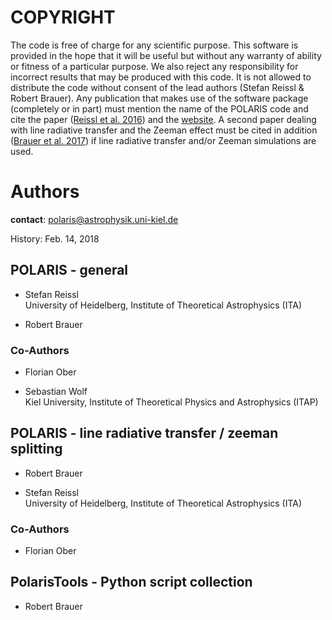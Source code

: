 # COPYRIGHT

The code is free of charge for any scientific purpose.
This software is provided in the hope that it will be useful but without any warranty of ability or fitness of a particular purpose.
We also reject any responsibility for incorrect results that may be  produced with this code.
It is not allowed to distribute the code without consent of the lead authors (Stefan Reissl & Robert Brauer).
Any publication that makes use of the software package (completely or in part) must mention the name of the POLARIS code and cite the paper ([Reissl et al. 2016](https://ui.adsabs.harvard.edu/abs/2016A%26A...593A..87R)) and the [website](https://portia.astrophysik.uni-kiel.de/polaris).
A second paper dealing with line radiative transfer and the Zeeman effect must be cited in addition ([Brauer et al. 2017](https://ui.adsabs.harvard.edu/abs/2017A%26A...601A..90B)) if line radiative transfer and/or Zeeman simulations are used.


# Authors

**contact**: polaris@astrophysik.uni-kiel.de

History: Feb. 14, 2018


## POLARIS - general

- Stefan Reissl\
University of Heidelberg, Institute of Theoretical Astrophysics (ITA)

- Robert Brauer


### Co-Authors

- Florian Ober

- Sebastian Wolf\
Kiel University, Institute of Theoretical Physics and Astrophysics (ITAP)


## POLARIS - line radiative transfer / zeeman splitting

- Robert Brauer

- Stefan Reissl\
University of Heidelberg, Institute of Theoretical Astrophysics (ITA)


### Co-Authors

- Florian Ober


## PolarisTools - Python script collection

- Robert Brauer
